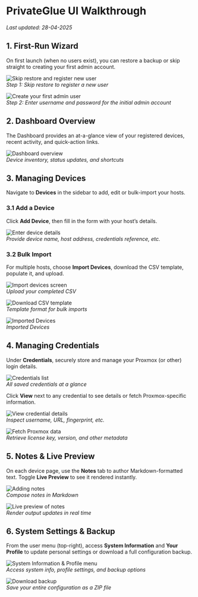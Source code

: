 # PrivateGlue UI Walkthrough
*Last updated: 28-04-2025*

## 1. First-Run Wizard
On first launch (when no users exist), you can restore a backup or skip straight to creating your first admin account.

![Skip restore and register new user](https://mylemans.online/assets/img/privateglue/step-0.png)  
*Step 1: Skip restore to register a new user*

![Create your first admin user](https://mylemans.online/assets/img/privateglue/step-2.png)  
*Step 2: Enter username and password for the initial admin account*

## 2. Dashboard Overview
The Dashboard provides an at-a-glance view of your registered devices, recent activity, and quick-action links.

![Dashboard overview](https://mylemans.online/assets/img/privateglue/step-3.png)  
*Device inventory, status updates, and shortcuts*

## 3. Managing Devices
Navigate to **Devices** in the sidebar to add, edit or bulk-import your hosts.

### 3.1 Add a Device
Click **Add Device**, then fill in the form with your host’s details.

![Enter device details](https://mylemans.online/assets/img/privateglue/step-9.png)  
*Provide device name, host address, credentials reference, etc.*

### 3.2 Bulk Import
For multiple hosts, choose **Import Devices**, download the CSV template, populate it, and upload.

![Import devices screen](https://mylemans.online/assets/img/privateglue/step-10.png)  
*Upload your completed CSV*

![Download CSV template](https://mylemans.online/assets/img/privateglue/step-15.png)  
*Template format for bulk imports*

![Imported Devices](https://mylemans.online/assets/img/privateglue/step-15.png)  
*Imported Devices*


## 4. Managing Credentials
Under **Credentials**, securely store and manage your Proxmox (or other) login details.

![Credentials list](https://mylemans.online/assets/img/privateglue/step-37.png)  
*All saved credentials at a glance*

Click **View** next to any credential to see details or fetch Proxmox-specific information.

![View credential details](https://mylemans.online/assets/img/privateglue/step-38.png)  
*Inspect username, URL, fingerprint, etc.*

![Fetch Proxmox data](https://mylemans.online/assets/img/privateglue/step-45.png)  
*Retrieve license key, version, and other metadata*

## 5. Notes & Live Preview
On each device page, use the **Notes** tab to author Markdown-formatted text. Toggle **Live Preview** to see it rendered instantly.

![Adding notes](https://mylemans.online/assets/img/privateglue/step-18.png)  
*Compose notes in Markdown*

![Live preview of notes](https://mylemans.online/assets/img/privateglue/step-23.png)  
*Render output updates in real time*

## 6. System Settings & Backup
From the user menu (top-right), access **System Information** and **Your Profile** to update personal settings or download a full configuration backup.

![System Information & Profile menu](https://mylemans.online/assets/img/privateglue/step-60.png)  
*Access system info, profile settings, and backup options*

![Download backup](https://mylemans.online/assets/img/privateglue/step-63.png)  
*Save your entire configuration as a ZIP file*
